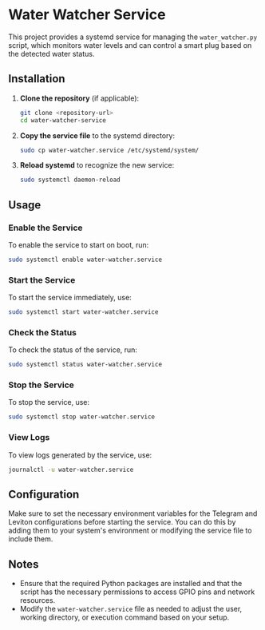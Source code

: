 # Water Watcher Service

This project provides a systemd service for managing the `water_watcher.py` script, which monitors water levels and can control a smart plug based on the detected water status.

## Installation

1. **Clone the repository** (if applicable):
   ```bash
   git clone <repository-url>
   cd water-watcher-service
   ```

2. **Copy the service file** to the systemd directory:
   ```bash
   sudo cp water-watcher.service /etc/systemd/system/
   ```

3. **Reload systemd** to recognize the new service:
   ```bash
   sudo systemctl daemon-reload
   ```

## Usage

### Enable the Service

To enable the service to start on boot, run:
```bash
sudo systemctl enable water-watcher.service
```

### Start the Service

To start the service immediately, use:
```bash
sudo systemctl start water-watcher.service
```

### Check the Status

To check the status of the service, run:
```bash
sudo systemctl status water-watcher.service
```

### Stop the Service

To stop the service, use:
```bash
sudo systemctl stop water-watcher.service
```

### View Logs

To view logs generated by the service, use:
```bash
journalctl -u water-watcher.service
```

## Configuration

Make sure to set the necessary environment variables for the Telegram and Leviton configurations before starting the service. You can do this by adding them to your system's environment or modifying the service file to include them.

## Notes

- Ensure that the required Python packages are installed and that the script has the necessary permissions to access GPIO pins and network resources.
- Modify the `water-watcher.service` file as needed to adjust the user, working directory, or execution command based on your setup.